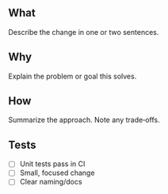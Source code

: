 ## What
Describe the change in one or two sentences.

## Why
Explain the problem or goal this solves.

## How
Summarize the approach. Note any trade‑offs.

## Tests
- [ ] Unit tests pass in CI
- [ ] Small, focused change
- [ ] Clear naming/docs
